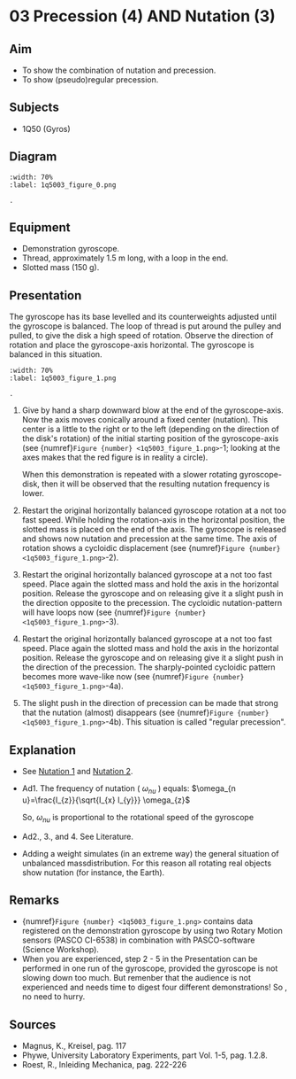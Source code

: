 # 03 Precession (4) AND Nutation (3) 
  
## Aim   
 
 *  To show the combination of nutation and precession. 
 *  To show (pseudo)regular precession.
   
  
## Subjects   
* 1Q50 (Gyros)   

## Diagram
   
```{figure} figures/figure_0.png  
:width: 70%  
:label: 1q5003_figure_0.png  

. 
```

## Equipment
- Demonstration gyroscope.
- Thread, approximately $1.5 \mathrm{~m}$ long, with a loop in the end.
- Slotted mass ($150 \mathrm{~g}$).
    
  
## Presentation   
 The gyroscope has its base levelled and its counterweights adjusted until the gyroscope is balanced. The loop of thread is put around the pulley and pulled, to give the disk a high speed of rotation. Observe the direction of rotation and place the gyroscope-axis horizontal. The gyroscope is balanced in this situation.    

```{figure} figures/figure_1.png  
:width: 70%  
:label: 1q5003_figure_1.png  

. 
```
1. Give by hand a sharp downward blow at the end of the gyroscope-axis. Now the axis moves conically around a fixed center (nutation). This center is a little to the right or to the left (depending on the direction of the disk's rotation) of the initial starting position of the gyroscope-axis (see  {numref}`Figure {number} <1q5003_figure_1.png>`-1; looking at the axes makes that the red figure is in reality a circle).

    When this demonstration is repeated with a slower rotating gyroscope-disk, then it will be observed that the resulting nutation frequency is lower.

2. Restart the original horizontally balanced gyroscope rotation at a not too fast speed. While holding the rotation-axis in the horizontal position, the slotted mass is placed on the end of the axis. The gyroscope is released and shows now nutation and precession at the same time. The axis of rotation shows a cycloidic displacement (see  {numref}`Figure {number} <1q5003_figure_1.png>`-2).
3. Restart the original horizontally balanced gyroscope at a not too fast speed. Place again the slotted mass and hold the axis in the horizontal position. Release the gyroscope and on releasing give it a slight push in the direction opposite to the precession. The cycloidic nutation-pattern will have loops now (see  {numref}`Figure {number} <1q5003_figure_1.png>`-3).
4. Restart the original horizontally balanced gyroscope at a not too fast speed. Place again the slotted mass and hold the axis in the horizontal position. Release the gyroscope and on releasing give it a slight push in the direction of the precession. The sharply-pointed cycloidic pattern becomes more wave-like now (see  {numref}`Figure {number} <1q5003_figure_1.png>`-4a).

5. The slight push in the direction of precession can be made that strong that the nutation (almost) disappears (see  {numref}`Figure {number} <1q5003_figure_1.png>`-4b). This situation is called "regular precession".

## Explanation   
 
- See [Nutation 1](../1Q5006%20Nutation/1Q5006.md) and [Nutation 2](../1Q5007%20Nutation/1Q5007.md).
- Ad1. The frequency of nutation ( $\omega_{n u}$ ) equals: $\omega_{n u}=\frac{I_{z}}{\sqrt{I_{x} I_{y}}} \omega_{z}$

    So, $\omega_{n u}$ is proportional to the rotational speed of the gyroscope

- Ad2., 3., and 4. See Literature.
- Adding a weight simulates (in an extreme way) the general situation of unbalanced massdistribution. For this reason all rotating real objects show nutation (for instance, the Earth).  
  
## Remarks
 *   {numref}`Figure {number} <1q5003_figure_1.png>` contains data registered on the demonstration gyroscope by using two Rotary Motion sensors (PASCO CI-6538) in combination with PASCO-software (Science Workshop). 
 *  When you are experienced, step 2 - 5 in the Presentation can be performed in one run of the gyroscope, provided the gyroscope is not slowing down too much. But remenber that the audience is not experienced and needs time to digest four different demonstrations! So
, no need to hurry.   
  
## Sources
 *  Magnus, K., Kreisel, pag. 117 
 *  Phywe, University Laboratory Experiments, part Vol. 1-5, pag. 1.2.8. 
 *  Roest, R., Inleiding Mechanica, pag. 222-226
  
